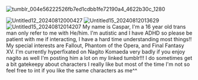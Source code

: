 
![tumblr_004e56222526fb7ed1cdbb1fe72190a4_4622b30c_1280](https://github.com/user-attachments/assets/121558f4-dc9c-4596-be95-d66f95a646bc)

![Untitled12_20240812000427](https://github.com/user-attachments/assets/726c10c0-ffbe-4366-a1a1-c056a1c33a86)
![Untitled15_20240812013629](https://github.com/user-attachments/assets/cc6e1004-f51a-4091-9177-122029358f76)
![Untitled15_20240812014207](https://github.com/user-attachments/assets/ec4d3e20-8a2b-4ef4-8dea-7a6874ec23ba)
My name is Caspar, I'm a 16 year old trans man only refer to me with He/him. I'm autistic and I have ADHD so please be patient with me if interacting, I have a hard time understanding most things!! My special interests are Fallout, Phantom of the Opera, and Final Fantasy XV. I'm currently hyperfixated on Nagito Komaeda very badly if you enjoy nagito as well I'm posting him a lot on my linked tumblr!!! I do sometimes get a bit gatekeepy about characters I really like but most of the time I'm not so feel free to int if you like the same characters as me^^
